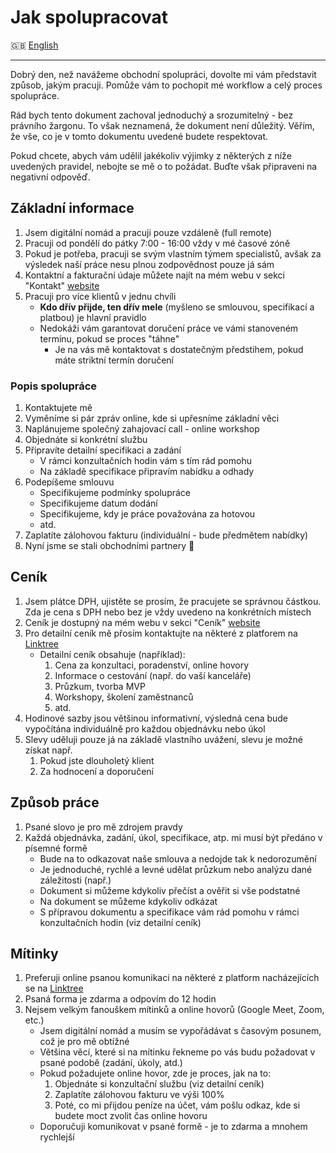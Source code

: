 # Jak spolupracovat

🇬🇧 [English](../en/WAY_OF_WORKING_TOGETHER.md)

---

Dobrý den, než navážeme obchodní spolupráci, dovolte mi vám představit způsob, jakým pracuji. Pomůže vám to pochopit mé workflow a celý proces spolupráce.

Rád bych tento dokument zachoval jednoduchý a srozumitelný - bez právního žargonu. To však neznamená, že dokument není důležitý. Věřím, že vše, co je v tomto dokumentu uvedené budete respektovat.

Pokud chcete, abych vám udělil jakékoliv výjimky z některých z níže uvedených pravidel, nebojte se mě o to požádat. Buďte však připraveni na negativní odpověď.

## Základní informace

1. Jsem digitální nomád a pracuji pouze vzdáleně (full remote)
2. Pracuji od pondělí do pátky 7:00 - 16:00 vždy v mé časové zóně
3. Pokud je potřeba, pracuji se svým vlastním týmem specialistů, avšak za výsledek naší práce nesu plnou zodpovědnost pouze já sám
4. Kontaktní a fakturační údaje můžete najít na mém webu v sekci "Kontakt" [website](https://stefanprokop.dev/#contact) 
5. Pracuji pro více klientů v jednu chvíli
   - **Kdo dřív přijde, ten dřív mele** (myšleno se smlouvou, specifikací a platbou) je hlavní pravidlo
   - Nedokáži vám garantovat doručení práce ve vámi stanoveném termínu, pokud se proces "táhne"
     - Je na vás mě kontaktovat s dostatečným předstihem, pokud máte striktní termín doručení

### Popis spolupráce

1. Kontaktujete mě
2. Vyměníme si pár zpráv online, kde si upřesníme základní věci
3. Naplánujeme společný zahajovací call - online workshop
4. Objednáte si konkrétní službu
5. Připravíte detailní specifikaci a zadání
   - V rámci konzultačních hodin vám s tím rád pomohu
   - Na základě specifikace připravím nabídku a odhady
6. Podepíšeme smlouvu
   - Specifikujeme podmínky spolupráce
   - Specifikujeme datum dodání
   - Specifikujeme, kdy je práce považována za hotovou
   - atd.
7. Zaplatíte zálohovou fakturu (individuální - bude předmětem nabídky)
8. Nyní jsme se stali obchodními partnery :tada:

## Ceník

1. Jsem plátce DPH, ujistěte se prosím, že pracujete se správnou částkou. Zda je cena s DPH nebo bez je vždy uvedeno na konkrétních místech
2. Ceník je dostupný na mém webu v sekci "Ceník" [website](https://stefanprokop.dev/#pricing)
3. Pro detailní ceník mě přosím kontaktujte na některé z platforem na [Linktree](https://linktr.ee/stefanprokopdev)
   - Detailní ceník obsahuje (například):
     1. Cena za konzultaci, poradenství, online hovory
     2. Informace o cestování (např. do vaší kanceláře)
     3. Průzkum, tvorba MVP
     4. Workshopy, školení zaměstnanců
     5. atd.
4. Hodinové sazby jsou většinou informativní, výsledná cena bude vypočítána individuálně pro každou objednávku nebo úkol
5. Slevy uděluji pouze já na základě vlastního uvážení, slevu je možné získat např.
   1. Pokud jste dlouholetý klient
   2. Za hodnocení a doporučení

## Způsob práce

1. Psané slovo je pro mě zdrojem pravdy
2. Každá objednávka, zadání, úkol, specifikace, atp. mi musí být předáno v písemné formě
   - Bude na to odkazovat naše smlouva a nedojde tak k nedorozumění
   - Je jednoduché, rychlé a levné udělat průzkum nebo analýzu dané záležitosti (např.)
   - Dokument si můžeme kdykoliv přečíst a ověřit si vše podstatné
   - Na dokument se můžeme kdykoliv odkázat
   - S přípravou dokumentu a specifikace vám rád pomohu v rámci konzultačních hodin (viz detailní ceník)

## Mítinky

1. Preferuji online psanou komunikaci na některé z platform nacházejících se na [Linktree](https://linktr.ee/stefanprokopdev)
2. Psaná forma je zdarma a odpovím do 12 hodin
3. Nejsem velkým fanouškem mítinků a online hovorů (Google Meet, Zoom, etc.)
   - Jsem digitální nomád a musím se vypořádávat s časovým posunem, což je pro mě obtížné
   - Většina věcí, které si na mítinku řekneme po vás budu požadovat v psané podobě (zadání, úkoly, atd.)
   - Pokud požadujete online hovor, zde je proces, jak na to:
     1. Objednáte si konzultační službu (viz detailní ceník)
     2. Zaplatíte zálohovou fakturu ve výši 100%
     3. Poté, co mi přijdou peníze na účet, vám pošlu odkaz, kde si budete moct zvolit čas online hovoru
   - Doporučuji komunikovat v psané formě - je to zdarma a mnohem rychlejší
